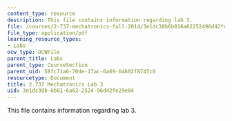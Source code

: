 ```yaml
---
content_type: resource
description: This file contains information regarding lab 3.
file: /courses/2-737-mechatronics-fall-2014/3e1dc30b6b816a62252496d42fe29e84_MIT2_737F14_Lab3.pdf
file_type: application/pdf
learning_resource_types:
- Labs
ocw_type: OCWFile
parent_title: Labs
parent_type: CourseSection
parent_uid: 58fc71a6-70de-17ac-6a69-64602f8745c0
resourcetype: Document
title: 2.737 Mechatronics Lab 3
uid: 3e1dc30b-6b81-6a62-2524-96d42fe29e84
---
```

This file contains information regarding lab 3.

